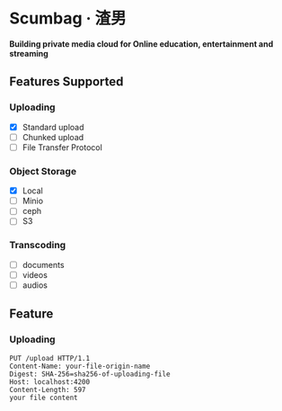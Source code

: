 # Scumbag · 渣男

**Building private media cloud for Online education, entertainment and streaming**

## Features Supported

### Uploading

- [x] Standard upload
- [ ] Chunked upload
- [ ] File Transfer Protocol

### Object Storage

- [x] Local
- [ ] Minio
- [ ] ceph
- [ ] S3

### Transcoding
- [ ] documents
- [ ] videos
- [ ] audios

## Feature

### Uploading

```http request
PUT /upload HTTP/1.1
Content-Name: your-file-origin-name
Digest: SHA-256=sha256-of-uploading-file
Host: localhost:4200
Content-Length: 597
your file content
```